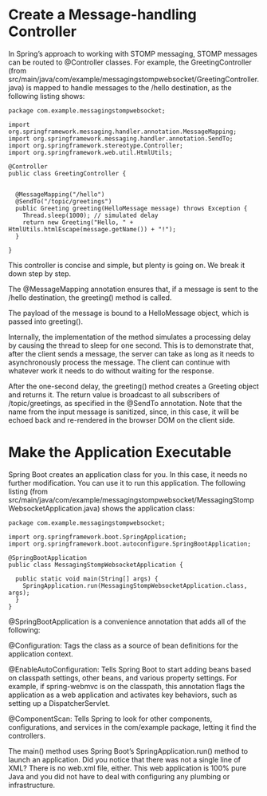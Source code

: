 # Create a Message-handling Controller
In Spring’s approach to working with STOMP messaging, STOMP messages can be routed to @Controller classes. For example, the GreetingController (from src/main/java/com/example/messagingstompwebsocket/GreetingController.java) is mapped to handle messages to the /hello destination, as the following listing shows:
```
package com.example.messagingstompwebsocket;

import org.springframework.messaging.handler.annotation.MessageMapping;
import org.springframework.messaging.handler.annotation.SendTo;
import org.springframework.stereotype.Controller;
import org.springframework.web.util.HtmlUtils;

@Controller
public class GreetingController {


  @MessageMapping("/hello")
  @SendTo("/topic/greetings")
  public Greeting greeting(HelloMessage message) throws Exception {
    Thread.sleep(1000); // simulated delay
    return new Greeting("Hello, " + HtmlUtils.htmlEscape(message.getName()) + "!");
  }

}
```
This controller is concise and simple, but plenty is going on. We break it down step by step.

The @MessageMapping annotation ensures that, if a message is sent to the /hello destination, the greeting() method is called.

The payload of the message is bound to a HelloMessage object, which is passed into greeting().

Internally, the implementation of the method simulates a processing delay by causing the thread to sleep for one second. This is to demonstrate that, after the client sends a message, the server can take as long as it needs to asynchronously process the message. The client can continue with whatever work it needs to do without waiting for the response.

After the one-second delay, the greeting() method creates a Greeting object and returns it. The return value is broadcast to all subscribers of /topic/greetings, as specified in the @SendTo annotation. Note that the name from the input message is sanitized, since, in this case, it will be echoed back and re-rendered in the browser DOM on the client side.

# Make the Application Executable
Spring Boot creates an application class for you. In this case, it needs no further modification. You can use it to run this application. The following listing (from src/main/java/com/example/messagingstompwebsocket/MessagingStompWebsocketApplication.java) shows the application class:
```
package com.example.messagingstompwebsocket;

import org.springframework.boot.SpringApplication;
import org.springframework.boot.autoconfigure.SpringBootApplication;

@SpringBootApplication
public class MessagingStompWebsocketApplication {

  public static void main(String[] args) {
    SpringApplication.run(MessagingStompWebsocketApplication.class, args);
  }
}
```
@SpringBootApplication is a convenience annotation that adds all of the following:

@Configuration: Tags the class as a source of bean definitions for the application context.

@EnableAutoConfiguration: Tells Spring Boot to start adding beans based on classpath settings, other beans, and various property settings. For example, if spring-webmvc is on the classpath, this annotation flags the application as a web application and activates key behaviors, such as setting up a DispatcherServlet.

@ComponentScan: Tells Spring to look for other components, configurations, and services in the com/example package, letting it find the controllers.

The main() method uses Spring Boot’s SpringApplication.run() method to launch an application. Did you notice that there was not a single line of XML? There is no web.xml file, either. This web application is 100% pure Java and you did not have to deal with configuring any plumbing or infrastructure.